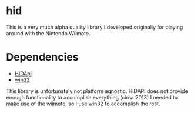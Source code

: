 # hid

This is a very much alpha quality library I developed originally for playing around with the Nintendo Wiimote.

# Dependencies

* [HIDApi](https://github.com/signal11/hidapi)
* [win32](https://github.com/Zulu-Inuoe/win32)

This library is unfortunately not platform agnostic. HIDAPI does not provide enough functionality to accomplish everything (circa 2013) I needed to make use of the wiimote, so I use win32 to accomplish the rest.